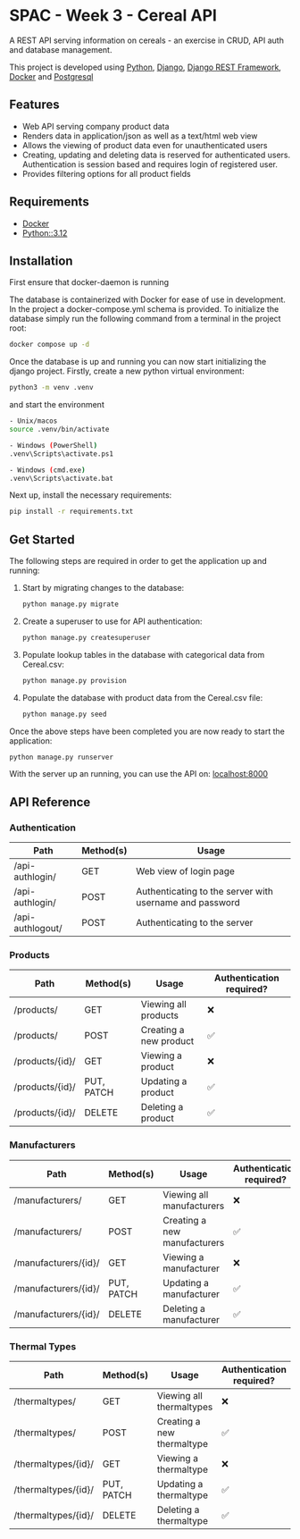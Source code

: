 # SPAC - Week 3 - Cereal API
A REST API serving information on cereals - an exercise in CRUD, API auth and database management.

This project is developed using 
[Python](https://www.python.org/), 
[Django](https://www.djangoproject.com/), 
[Django REST Framework](https://www.django-rest-framework.org/),
[Docker](https://docs.docker.com/) and [Postgresql](https://www.postgresql.org/)

## Features
 - Web API serving company product data
 - Renders data in application/json as well as a text/html web view
 - Allows the viewing of product data even for unauthenticated users
 - Creating, updating and deleting data is reserved for authenticated users. Authentication is session based and requires login of registered user.
 - Provides filtering options for all product fields

## Requirements
 - [Docker](https://docs.docker.com/engine/install/)
 - [Python::3.12](https://www.python.org/downloads/release/python-3120/)

## Installation

First ensure that docker-daemon is running

The database is containerized with Docker for ease of use in development.
In the project a docker-compose.yml schema is provided. To initialize the database simply run the following command from a terminal in the project root:
```sh
docker compose up -d
```

Once the database is up and running you can now start initializing the django project.
Firstly, create a new python virtual environment:
```sh
python3 -m venv .venv
```
and start the environment
```sh
- Unix/macos
source .venv/bin/activate

- Windows (PowerShell)
.venv\Scripts\activate.ps1

- Windows (cmd.exe)
.venv\Scripts\activate.bat
```

Next up, install the necessary requirements:
```sh
pip install -r requirements.txt
```

## Get Started
The following steps are required in order to get the application up and running:

1. Start by migrating changes to the database:
    ```sh
    python manage.py migrate
    ```

2. Create a superuser to use for API authentication:
    ```sh
    python manage.py createsuperuser
    ```

3. Populate lookup tables in the database with categorical data from Cereal.csv:
    ```sh
    python manage.py provision
    ```

4. Populate the database with product data from the Cereal.csv file:
    ```sh
    python manage.py seed
    ```

Once the above steps have been completed you are now ready to start the application:

```sh
python manage.py runserver
```

With the server up an running, you can use the API on: [localhost:8000](http://127.0.0.1:8000/)

## API Reference

### Authentication
|  Path            | Method(s)  | Usage                                                   |
| ---------------- | ---------- | ------------------------------------------------------- |
| /api-authlogin/  | GET        | Web view of login page                                  |
| /api-authlogin/  | POST       | Authenticating to the server with username and password |
| /api-authlogout/ | POST       | Authenticating to the server                            |

### Products

|  Path           | Method(s)  | Usage                  | Authentication required? |
| --------------- | ---------- | -----------------------| ------------------------ |
| /products/      | GET        | Viewing all products   | ❌                      |
| /products/      | POST       | Creating a new product | ✅                      |
| /products/{id}/ | GET        | Viewing a product      | ❌                      |
| /products/{id}/ | PUT, PATCH | Updating a product     | ✅                      |
| /products/{id}/ | DELETE     | Deleting a product     | ✅                      |


### Manufacturers

|  Path                | Method(s)  | Usage                        | Authentication required? |
| -------------------- | ---------- | ---------------------------- | ------------------------ |
| /manufacturers/      | GET        | Viewing all manufacturers    | ❌                      |
| /manufacturers/      | POST       | Creating a new manufacturers | ✅                      |
| /manufacturers/{id}/ | GET        | Viewing a manufacturer       | ❌                      |
| /manufacturers/{id}/ | PUT, PATCH | Updating a manufacturer      | ✅                      |
| /manufacturers/{id}/ | DELETE     | Deleting a manufacturer      | ✅                      |

### Thermal Types
|  Path               | Method(s)  | Usage                      | Authentication required? |
| ------------------- | ---------- | -------------------------- | ------------------------ |
| /thermaltypes/      | GET        | Viewing all thermaltypes   | ❌                      |
| /thermaltypes/      | POST       | Creating a new thermaltype | ✅                      |
| /thermaltypes/{id}/ | GET        | Viewing a thermaltype      | ❌                      |
| /thermaltypes/{id}/ | PUT, PATCH | Updating a thermaltype     | ✅                      |
| /thermaltypes/{id}/ | DELETE     | Deleting a thermaltype     | ✅                      |